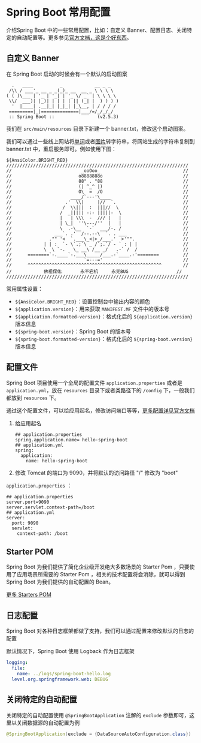 # Spring Boot 常用配置



介绍Spring Boot 中的一些常用配置，比如：自定义 Banner、配置日志、关闭特定的自动配置等。更多参见[官方文档，这是个好东西](https://docs.spring.io/spring-boot/docs/2.5.3/reference/html/index.html)。

## 自定义 Banner

在 Spring Boot 启动的时候会有一个默认的启动图案

```
  .   ____          _            __ _ _
 /\\ / ___'_ __ _ _(_)_ __  __ _ \ \ \ \
( ( )\___ | '_ | '_| | '_ \/ _` | \ \ \ \
 \\/  ___)| |_)| | | | | || (_| |  ) ) ) )
  '  |____| .__|_| |_|_| |_\__, | / / / /
 =========|_|==============|___/=/_/_/_/
 :: Spring Boot ::                (v2.5.3)
```

我们在 `src/main/resources` 目录下新建一个 banner.txt，修改这个启动图案。

我们可以通过一些线上网站将[单词]( http://patorjk.com/software/taag )或者[图片](http://www.makepic.net/Tool/Image2ascii.html)转字符串，将网站生成的字符串复制到 banner.txt 中，重启服务即可。例如使用下图：

```text
${AnsiColor.BRIGHT_RED}
////////////////////////////////////////////////////////////////////
//                          _ooOoo_                               //
//                         o8888888o                              //
//                         88" . "88                              //
//                         (| ^_^ |)                              //
//                         O\  =  /O                              //
//                      ____/`---'\____                           //
//                    .'  \\|     |//  `.                         //
//                   /  \\|||  :  |||//  \                        //
//                  /  _||||| -:- |||||-  \                       //
//                  |   | \\\  -  /// |   |                       //
//                  | \_|  ''\---/''  |   |                       //
//                  \  .-\__  `-`  ___/-. /                       //
//                ___`. .'  /--.--\  `. . ___                     //
//              ."" '<  `.___\_<|>_/___.'  >'"".                  //
//            | | :  `- \`.;`\ _ /`;.`/ - ` : | |                 //
//            \  \ `-.   \_ __\ /__ _/   .-` /  /                 //
//      ========`-.____`-.___\_____/___.-`____.-'========         //
//                           `=---='                              //
//      ^^^^^^^^^^^^^^^^^^^^^^^^^^^^^^^^^^^^^^^^^^^^^^^^^^        //
//            佛祖保佑       永不宕机     永无BUG                  //
////////////////////////////////////////////////////////////////////
```

常用属性设置：

- `${AnsiColor.BRIGHT_RED}`：设置控制台中输出内容的颜色
- `${application.version}`：用来获取 `MANIFEST.MF` 文件中的版本号
- `${application.formatted-version}`：格式化后的 `${application.version}` 版本信息
- `${spring-boot.version}`：Spring Boot 的版本号
- `${spring-boot.formatted-version}`：格式化后的 `${spring-boot.version}` 版本信息



## 配置文件

Spring Boot 项目使用一个全局的配置文件 `application.properties` 或者是 `application.yml`，放在 `resources` 目录下或者类路径下的 `/config` 下，一般我们都放到 `resources` 下。

通过这个配置文件，可以给应用起名，修改访问端口等等，[更多配置详见官方文档](https://docs.spring.io/spring-boot/docs/2.5.3/reference/html/application-properties.html#application-properties.core)

1. 给应用起名

   ``` properties
   ## application.properties
   spring.application.name= hello-spring-boot
   ## application.yml
   spring:
     application:
       name: hello-spring-boot
   ```

2. 修改 Tomcat 的端口为 9090，并将默认的访问路径 "/" 修改为 "boot"

 `application.properties` ：

```properties
## application.properties
server.port=9090
server.servlet.context-path=/boot
## application.yml
server:
  port: 9090
  servlet:
    context-path: /boot
```



## Starter POM

Spring Boot 为我们提供了简化企业级开发绝大多数场景的 Starter Pom ，只要使用了应用场景所需要的 Starter Pom ，相关的技术配置将会消除，就可以得到 Spring Boot 为我们提供的自动配置的 Bean。

[更多 Starters POM](https://docs.spring.io/spring-boot/docs/2.5.3/reference/html/using.html#using.build-systems.starters)



## 日志配置

Spring Boot 对各种日志框架都做了支持，我们可以通过配置来修改默认的日志的配置

默认情况下，Spring Boot 使用 Logback 作为日志框架

```yaml
logging:
  file:
    name: ../logs/spring-boot-hello.log
  level.org.springframework.web: DEBUG
```



## 关闭特定的自动配置

关闭特定的自动配置使用 `@SpringBootApplication` 注解的 `exclude` 参数即可，这里以关闭数据源的自动配置为例

```java
@SpringBootApplication(exclude = {DataSourceAutoConfiguration.class})
```

